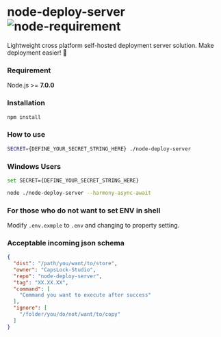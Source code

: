 # node-deploy-server ![node-requirement](https://img.shields.io/badge/Nodejs-7.x.x-green.svg)
Lightweight cross platform self-hosted deployment server solution. Make deployment easier! 🚀

### Requirement
Node.js >= **7.0.0**

### Installation
```sh
npm install
```

### How to use
```sh
SECRET={DEFINE_YOUR_SECRET_STRING_HERE} ./node-deploy-server
```

### Windows Users
```sh
set SECRET={DEFINE_YOUR_SECRET_STRING_HERE}

node ./node-deploy-server --harmony-async-await
```

### For those who do not want to set ENV in shell
Modify `.env.exmple` to `.env` and changing to property setting.

### Acceptable incoming json schema
```json
{
  "dist": "/path/you/want/to/store",
  "owner": "CapsLock-Studio",
  "repo": "node-deploy-server",
  "tag": "XX.XX.XX",
  "command": [
    "Command you want to execute after success"
  ],
  "ignore": [
    "/folder/you/do/not/want/to/copy"
  ]
}
```
